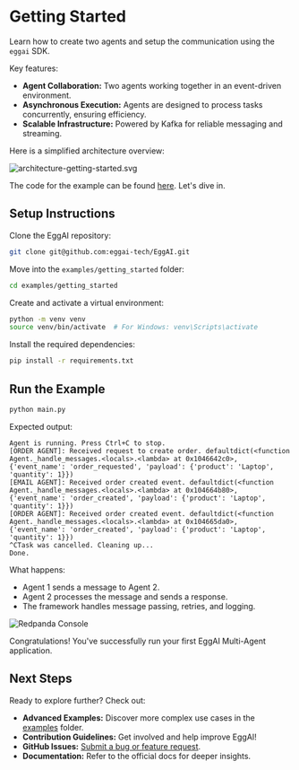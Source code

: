 # Getting Started

Learn how to create two agents and setup the communication using the `eggai` SDK.

Key features:

- **Agent Collaboration:** Two agents working together in an event-driven environment.
- **Asynchronous Execution:** Agents are designed to process tasks concurrently, ensuring efficiency.
- **Scalable Infrastructure:** Powered by Kafka for reliable messaging and streaming.

Here is a simplified architecture overview:

![architecture-getting-started.svg](https://raw.githubusercontent.com/eggai-tech/EggAI/refs/heads/main/docs/docs/assets/architecture-getting-started.svg)

The code for the example can be found [here](https://github.com/eggai-tech/EggAI/tree/main/examples/getting_started). Let's dive in.

## Setup Instructions

Clone the EggAI repository:

```bash
git clone git@github.com:eggai-tech/EggAI.git
```

Move into the `examples/getting_started` folder:

```bash
cd examples/getting_started
```

Create and activate a virtual environment:

```bash
python -m venv venv
source venv/bin/activate  # For Windows: venv\Scripts\activate
```

Install the required dependencies:

```bash
pip install -r requirements.txt
```

## Run the Example

```bash
python main.py
```

Expected output:

```
Agent is running. Press Ctrl+C to stop.
[ORDER AGENT]: Received request to create order. defaultdict(<function Agent._handle_messages.<locals>.<lambda> at 0x1046642c0>, {'event_name': 'order_requested', 'payload': {'product': 'Laptop', 'quantity': 1}})
[EMAIL AGENT]: Received order created event. defaultdict(<function Agent._handle_messages.<locals>.<lambda> at 0x104664b80>, {'event_name': 'order_created', 'payload': {'product': 'Laptop', 'quantity': 1}})
[ORDER AGENT]: Received order created event. defaultdict(<function Agent._handle_messages.<locals>.<lambda> at 0x104665da0>, {'event_name': 'order_created', 'payload': {'product': 'Laptop', 'quantity': 1}})
^CTask was cancelled. Cleaning up...
Done.
```

What happens:

- Agent 1 sends a message to Agent 2.
- Agent 2 processes the message and sends a response.
- The framework handles message passing, retries, and logging.

<img src="https://raw.githubusercontent.com/eggai-tech/EggAI/refs/heads/main/docs/docs/assets/redpanda-console.png" alt="Redpanda Console"/>

Congratulations! You've successfully run your first EggAI Multi-Agent application.

## Next Steps

Ready to explore further? Check out:

- **Advanced Examples:** Discover more complex use cases in the [examples](https://github.com/eggai-tech/EggAI/tree/main/examples/) folder.
- **Contribution Guidelines:** Get involved and help improve EggAI!
- **GitHub Issues:** [Submit a bug or feature request](https://github.com/eggai-tech/eggai/issues).
- **Documentation:** Refer to the official docs for deeper insights.
